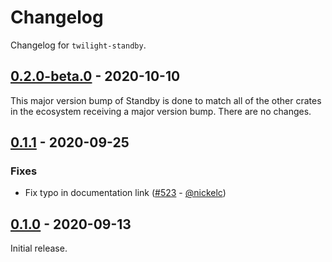# Changelog

Changelog for `twilight-standby`.

## [0.2.0-beta.0] - 2020-10-10

This major version bump of Standby is done to match all of the other crates in
the ecosystem receiving a major version bump. There are no changes.

## [0.1.1] - 2020-09-25

### Fixes

- Fix typo in documentation link ([#523] - [@nickelc])

## [0.1.0] - 2020-09-13

Initial release.

[@nickelc]: https://github.com/nickelc

[#523]: https://github.com/twilight-rs/twilight/pull/523

[0.2.0-beta.0]: https://github.com/twilight-rs/twilight/releases/tag/standby-v0.2.0-beta.0
[0.1.1]: https://github.com/twilight-rs/twilight/releases/tag/standby-v0.1.1
[0.1.0]: https://github.com/twilight-rs/twilight/releases/tag/v0.1.0
